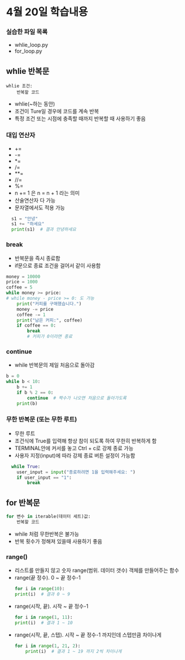 # 4월 20일 학습내용
### 실습한 파일 목록
- whlie_loop.py
- for_loop.py

## whlie 반복문
```
whlie 조건:
    반복할 코드 
```
- whlie(~하는 동안)
- 조건이 Ture일 경우에 코드를 계속 반복
- 특정 조건 또는 시점에 충족할 때까지 반복할 때 사용하기 좋음 

### 대입 연산자
- +=
- -=
- *=
- /=
- **=
- //=
- %=
- n += 1 은 n = n + 1 라는 의미
- 산술연산자 다 가능
- 문자열에서도 적용 가능
```Python
  s1 = "안녕"
  s1 += "하세요"
  print(s1)  # 결과 안녕하세요
```
### break
- 반복문을 즉시 종료함
- if문으로 종료 조건을 걸어서 같이 사용함
```Python
money = 10000
price = 1000
coffee = 5
while money >= price:
# while money - price >= 0: 도 가능 
    print("커피를 구매했습니다.")
    money -= price
    coffee -= 1
    print("남은 커피:", coffee)
    if coffee == 0:
        break  
        # 커피가 0이라면 종료
```

### continue
- while 반복문의 제일 처음으로 돌아감
```Python
b = 0
while b < 10:
    b += 1 
    if b % 2 == 0:
        continue  # 짝수가 나오면 처음으로 돌아가도록
    print(b)
```

### 무한 반복문 (또는 무한 루트)
- 무한 루트
- 조건식에 True를 입력해 항상 참이 되도록 하여 무한히 반복하게 함
- TERMINAL안에 커서를 놓고 Ctrl + c로 강제 종료 가능
- 사용자 지정(input)에 따라 강제 종료 버튼 설정이 가능함
```Python
  while True:
    user_input = input("종료하려면 1을 입력해주세요: ")
    if user_input == "1":
        break
```
## for 반복문
```Python
for 변수 in iterable(데이터 세트)값:
    반복할 코드
```
- while 처럼 무한반복은 불가능
- 반복 횟수가 정해져 있을때 사용하기 좋음

### range()
- 리스트를 만들지 않고 숫자 range(범위. 데이터 갯수) 객체를 만들어주는 함수
- range(끝 정수). 0 ~ 끝 정수-1
    ```Python
    for i in range(10):
    print(i)  # 결과 0 ~ 9 
    ```
- range(시작, 끝). 시작 ~ 끝 정수-1
    ```Python
    for i in range(1, 11):
    print(i)  # 결과 1 ~ 10
    ```
- range(시작, 끝, 스텝). 시작 ~ 끝 정수-1 까지인데 스텝만큼 차이나게
    ```Python
    for i in range(1, 21, 2):
        print(i)  # 결과 1 ~ 19 까지 2씩 차이나게
    ```
